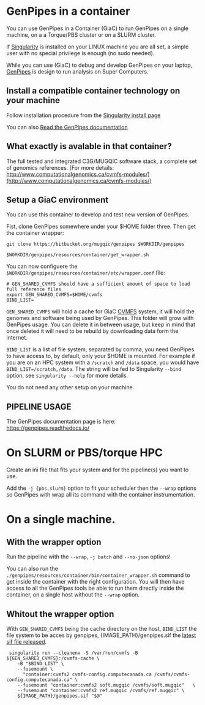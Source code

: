 # GenPipes in a container

You can use GenPipes in a Container (GiaC) to run GenPipes on a single machine, on a a Torque/PBS cluster or on a SLURM cluster.

If [Singularity](https://github.com/hpcng/singularity) is installed on your LINUX machine you are all set, a simple user with no special privilege is enough (no sudo needed).

While you can use (GiaC) to debug and develop GenPipes on your laptop, [GenPipes](https://bitbucket.org/mugqic/genpipes/src/master/README.md) is design to run analysis on Super Computers.  


## Install a compatible container technology on your machine
Follow installation procedure from the  [Singularity install page](ttps://github.com/hpcng/singularity/blob/master/INSTALL.md)


You can also [Read the GenPipes documentation](https://genpipes.readthedocs.io/)

## What exactly is avalable in that container?

The full tested and integrated C3G/MUGQIC software stack, a complete set of genomics references.
[For more details: http://www.computationalgenomics.ca/cvmfs-modules/](http://www.computationalgenomics.ca/cvmfs-modules/)


## Setup a GiaC environment

You can use this container to develop and test new version of GenPipes.

Fist, clone GenPipes somewhere under your $HOME folder three. Then get the container wrapper:

```
git clone https://bitbucket.org/mugqic/genpipes $WORKDIR/genpipes

$WORKDIR/genpipes/resources/container/get_wrapper.sh

```

You can now configuere the `$WORKDIR/genpipes/resources/container/etc/wrapper.conf` file:

```
# GEN_SHARED_CVMFS should have a sufficient amount of space to load full reference files
export GEN_SHARED_CVMFS=$HOME/cvmfs
BIND_LIST=
```

`GEN_SHARED_CVMFS` will hold a cache for GiaC [CVMFS](https://cernvm.cern.ch/portal/filesystem) system, it will hold the genomes and software being used by GenPipes. This folder will grow with GenPipes usage. You can delete it in between usage, but keep in mind that once deleted it will need to be rebuild by downloading data form the internet.

`BIND_LIST` is a list of file system, separated by comma, you need GenPipes to have access to, by default, only your $HOME is mounted. For example if you are on an HPC system with a `/scratch` and `/data` space, you would have `BIND_LIST=/scratch,/data`. The string will be fed to Singularity `--bind` option, see `singularity --help` for more details.

You do not need any other setup on your machine.

## PIPELINE USAGE

The GenPipes documentation page is here:
https://genpipes.readthedocs.io/

# On SLURM or PBS/torque HPC

Create an ini file that fits your system and for the pipeline(s) you want to use.

Add the `-j {pbs,slurm}` option to fit your scheduler then the `--wrap` options so GenPipes with wrap all its command with the container instrumentation.

# On a single machine.
## With the wrapper option  
Run the pipeline with the `--wrap`, `-j batch` and `--no-json` options!

You can also run the `./genpipes/resources/container/bin/container_wrapper.sh` command to get inside the container with the right configuration. You will then have access to all the GenPipes tools be able to run them directly inside the container, on a single host without the `--wrap` option.

## Whitout the wrapper option
With `GEN_SHARED_CVMFS` being the cache directory on the host, `BIND_LIST` the file system to be acces by genpipes, {IMAGE_PATH}/genpipes.sif the [latest sif file released](https://github.com/c3g/genpipes_in_a_container/releases/latest). 
```
 singularity run --cleanenv -S /var/run/cvmfs -B ${GEN_SHARED_CVMFS}:/cvmfs-cache \
    -B "$BIND_LIST" \
    --fusemount \
      "container:cvmfs2 cvmfs-config.computecanada.ca /cvmfs/cvmfs-config.computecanada.ca" \
    --fusemount "container:cvmfs2 soft.mugqic /cvmfs/soft.mugqic"   \
    --fusemount "container:cvmfs2 ref.mugqic /cvmfs/ref.mugqic" \
    ${IMAGE_PATH}/genpipes.sif "$@"
```

